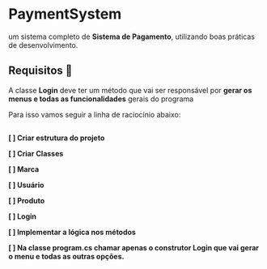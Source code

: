 # PaymentSystem
um sistema completo de **Sistema de Pagamento**, utilizando boas práticas de desenvolvimento.

## Requisitos 🔐

A classe **Login** deve ter um método que vai ser responsável por **gerar os menus e todas as funcionalidades** gerais do programa

Para isso vamos seguir a linha de raciocínio abaixo:
##
**[ ] Criar estrutura do projeto**

**[ ] Criar Classes**

**[ ] Marca**

**[ ] Usuário**

**[ ] Produto**

**[ ] Login**

**[ ] Implementar a lógica nos métodos**

**[ ] Na classe program.cs chamar apenas o construtor Login que vai gerar o menu e todas as outras opções.**

